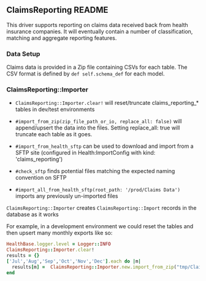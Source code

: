 ## ClaimsReporting README

This driver supports reporting on claims data received back from health insurance companies. It will eventually contain a number of classification, matching and aggregate reporting features.


### Data Setup

Claims data is provided in a Zip file containing CSVs for each table. The CSV format is defined by `def self.schema_def` for each model.

### ClaimsReporting::Importer

- `ClaimsReporting::Importer.clear!` will reset/truncate claims_reporting_* tables in dev/test environments
- `#import_from_zip(zip_file_path_or_io, replace_all: false)` will append/upsert the data into the files. Setting replace_all: true will truncate each table as it goes.
- `#import_from_health_sftp` can be used to download and import from a SFTP site (configured in Health:ImportConfig with kind: 'claims_reporting')
- `#check_sftp` finds potential files matching the expected naming convention on SFTP

- `#import_all_from_health_sftp(root_path: '/prod/Claims Data')` imports any previously un-imported files


`ClaimsReporting::Importer` creates `ClaimsReporting::Import` records in the database as it works

For example, in a development environment we could reset the tables
and then upsert many monthly exports like so:

```ruby
HealthBase.logger.level = Logger::INFO
ClaimsReporting::Importer.clear!
results = {}
['Jul','Aug','Sep','Oct','Nov','Dec'].each do |m|
  results[m] =  ClaimsReporting::Importer.new.import_from_zip("tmp/Claims Data/Export_#{m}_2020.zip", replace_all: false)
end
```
